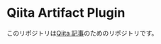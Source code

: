 # Qiita Artifact Plugin
このリポジトリは[Qiita 記事](https://qiita.com/syu_chan_1005/items/74a834bb353f6b7df4de)のためのリポジトリです。